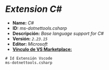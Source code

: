 <!-- Autor: Daniel Benjamin Perez Morales -->
<!-- GitHub: https://github.com/DanielPerezMoralesDev13 -->
<!-- Correo electrónico: danielperezdev@proton.me -->

# ***Extension C#***

- **Name:** *C#*
- **ID:** *ms-dotnettools.csharp*
- **Descripción:** *Base language support for C#*
- **Versión:** *`2.23.15`*
- **Editor:** *Microsoft*
- **[Vínculo de VS Marketplace:](https://marketplace.visualstudio.com/items?itemName=ms-dotnettools.csharp "https://marketplace.visualstudio.com/items?itemName=ms-dotnettools.csharp")**

```plaintext
# Id Extensión Vscode
ms-dotnettools.csharp
```
